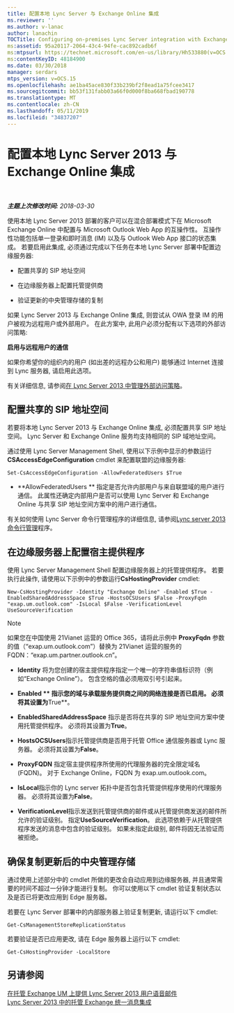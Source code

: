 ```yaml
---
title: 配置本地 Lync Server 与 Exchange Online 集成
ms.reviewer: ''
ms.author: v-lanac
author: lanachin
TOCTitle: Configuring on-premises Lync Server integration with Exchange Online
ms:assetid: 95a20117-2064-43c4-94fe-cac892cadb6f
ms:mtpsurl: https://technet.microsoft.com/en-us/library/Hh533880(v=OCS.15)
ms:contentKeyID: 48184900
ms.date: 03/30/2018
manager: serdars
mtps_version: v=OCS.15
ms.openlocfilehash: ae1ba45ace830f33b239bf2f8ead1a75fcee3417
ms.sourcegitcommit: bb53f131fabb03a66f0d000f8ba668fbad190778
ms.translationtype: MT
ms.contentlocale: zh-CN
ms.lasthandoff: 05/11/2019
ms.locfileid: "34837207"
---
```

<div data-xmlns="http://www.w3.org/1999/xhtml">

<div class="topic" data-xmlns="http://www.w3.org/1999/xhtml" data-msxsl="urn:schemas-microsoft-com:xslt" data-cs="http://msdn.microsoft.com/en-us/">

<div data-asp="http://msdn2.microsoft.com/asp">

# <a name="configuring-on-premises-lync-server-2013-integration-with-exchange-online"></a>配置本地 Lync Server 2013 与 Exchange Online 集成

</div>

<div id="mainSection">

<div id="mainBody">

<span> </span>

_**主题上次修改时间:** 2018-03-30_

使用本地 Lync Server 2013 部署的客户可以在混合部署模式下在 Microsoft Exchange Online 中配置与 Microsoft Outlook Web App 的互操作性。 互操作性功能包括单一登录和即时消息 (IM) 以及与 Outlook Web App 接口的状态集成。 若要启用此集成, 必须通过完成以下任务在本地 Lync Server 部署中配置边缘服务器:

  - 配置共享的 SIP 地址空间

  - 在边缘服务器上配置托管提供商

  - 验证更新的中央管理存储的复制

如果 Lync Server 2013 与 Exchange Online 集成, 则尝试从 OWA 登录 IM 的用户被视为远程用户或外部用户。 在此方案中, 此用户必须分配有以下选项的外部访问策略:

**启用与远程用户的通信**

如果你希望你的组织内的用户 (如出差的远程办公和用户) 能够通过 Internet 连接到 Lync 服务器, 请启用此选项。

有关详细信息, 请参阅[在 Lync Server 2013 中管理外部访问策略](lync-server-2013-manage-external-access-policy-for-your-organization.md)。

<div>

## <a name="configure-a-shared-sip-address-space"></a>配置共享的 SIP 地址空间

若要将本地 Lync Server 2013 与 Exchange Online 集成, 必须配置共享 SIP 地址空间。 Lync Server 和 Exchange Online 服务均支持相同的 SIP 域地址空间。

通过使用 Lync Server Management Shell, 使用以下示例中显示的参数运行**CSAccessEdgeConfiguration** cmdlet 来配置联盟的边缘服务器:

    Set-CsAccessEdgeConfiguration -AllowFederatedUsers $True

  - **AllowFederatedUsers ** 指定是否允许内部用户与来自联盟域的用户进行通信。 此属性还确定内部用户是否可以使用 Lync Server 和 Exchange Online 与共享 SIP 地址空间方案中的用户进行通信。

有关如何使用 Lync Server 命令行管理程序的详细信息, 请参阅[Lync server 2013 命令行管理](lync-server-2013-lync-server-management-shell.md)程序。

</div>

<div>

## <a name="configure-a-hosting-provider-on-the-edge-server"></a>在边缘服务器上配置宿主提供程序

使用 Lync Server Management Shell 配置边缘服务器上的托管提供程序。 若要执行此操作, 请使用以下示例中的参数运行**CsHostingProvider** cmdlet:

    New-CsHostingProvider -Identity "Exchange Online" -Enabled $True -EnabledSharedAddressSpace $True -HostsOCSUsers $False -ProxyFqdn "exap.um.outlook.com" -IsLocal $False -VerificationLevel UseSourceVerification

<div>


> [!NOTE]
> 如果您在中国使用 21Vianet 运营的 Office 365，请将此示例中 <STRONG>ProxyFqdn</STRONG> 参数的值（“exap.um.outlook.com”）替换为 21Vianet 运营的服务的 FQDN：“exap.um.partner.outlook.cn”。



</div>

  - **Identity** 将为您创建的宿主提供程序指定一个唯一的字符串值标识符（例如“Exchange Online”）。 包含空格的值必须用双引号引起来。

  - **Enabled ** 指示您的域与承载服务提供商之间的网络连接是否已启用。 必须将其设置为**True**。

  - **EnabledSharedAddressSpace** 指示是否将在共享的 SIP 地址空间方案中使用托管提供程序。 必须将其设置为**True**。

  - **HostsOCSUsers**指示托管提供商是否用于托管 Office 通信服务器或 Lync 服务器。 必须将其设置为**False**。

  - **ProxyFQDN** 指定宿主提供程序所使用的代理服务器的完全限定域名 (FQDN)。 对于 Exchange Online，FQDN 为 exap.um.outlook.com。

  - **IsLocal**指示你的 Lync server 拓扑中是否包含托管提供程序使用的代理服务器。 必须将其设置为**False**。

  - **VerificationLevel**指示发送到托管提供商的邮件或从托管提供商发送的邮件所允许的验证级别。 指定**UseSourceVerification**。 此选项依赖于从托管提供程序发送的消息中包含的验证级别。 如果未指定此级别, 邮件将因无法验证而被拒绝。

</div>

<div>

## <a name="verify-replication-of-the-updated-central-management-store"></a>确保复制更新后的中央管理存储

通过使用上述部分中的 cmdlet 所做的更改会自动应用到边缘服务器, 并且通常需要的时间不超过一分钟才能进行复制。 你可以使用以下 cmdlet 验证复制状态以及是否已将更改应用到 Edge 服务器。

若要在 Lync Server 部署中的内部服务器上验证复制更新, 请运行以下 cmdlet:

    Get-CsManagementStoreReplicationStatus

若要验证是否已应用更改, 请在 Edge 服务器上运行以下 cmdlet:

    Get-CsHostingProvider -LocalStore

</div>

<div>

## <a name="see-also"></a>另请参阅


[在托管 Exchange UM 上提供 Lync Server 2013 用户语音邮件](lync-server-2013-providing-lync-server-users-voice-mail-on-hosted-exchange-um.md)  
[Lync Server 2013 中的托管 Exchange 统一消息集成](lync-server-2013-hosted-exchange-unified-messaging-integration.md)  
  

</div>

</div>

<span> </span>

</div>

</div>

</div>

